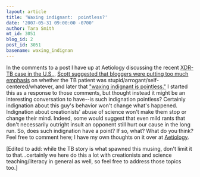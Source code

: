 ```yaml
---
layout: article
title: 'Waxing indignant:  pointless?'
date: '2007-05-31 09:00:00 -0700'
author: Tara Smith
mt_id: 3051
blog_id: 2
post_id: 3051
basename: waxing_indignan
---
```

In the comments to a post I have up at Aetiology discussing the recent [XDR-TB case in the U.S.,](http://scienceblogs.com/aetiology/2007/05/why_you_should_care_about_your.php), [Scott suggested that bloggers were putting too much emphasis](http://scienceblogs.com/aetiology/2007/05/why_you_should_care_about_your.php#comment-449902) on whether the TB patient was stupid/arrogant/self-centered/whatever, and later that ["waxing indignant is pointless."](http://scienceblogs.com/aetiology/2007/05/why_you_should_care_about_your.php#comment-450003)  I started this as a response to those comments, but thought instead it might be an interesting conversation to have--is such indignation pointless?  Certainly indignation about this guy's behavior won't change what's happened.  Indignation about creationists' abuse of science won't make them stop or change their mind.  Indeed, some would suggest that even mild rants that don't necessarily outright insult an opponent still hurt our cause in the long run.  So, does such indignation have a point?  If so, what?  What do you think?  Feel free to comment here; I have my own thoughts on it over at [Aetiology](http://scienceblogs.com/aetiology/2007/05/waxing_indignant_pointless.php). 

\[Edited to add:  while the TB story is what spawned this musing, don't limit it to that...certainly we here do this a lot with creationists and science teaching/literacy in general as well, so feel free to address those topics too.\]
